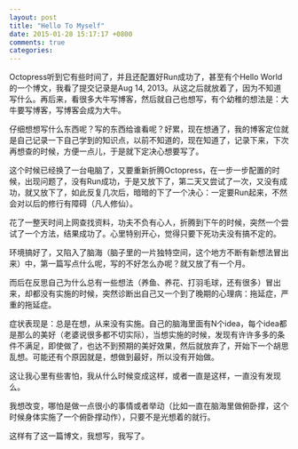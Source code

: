 ```yaml
---
layout: post
title: "Hello To Myself"
date: 2015-01-28 15:17:17 +0800
comments: true
categories: 
---
```


Octopress听到它有些时间了，并且还配置好Run成功了，甚至有个Hello World的一个博文，我看了提交记录是Aug 14, 2013。从这之后就放着了，因为不知道写什么。再后来，看很多大牛写博客，然后就自己也想写，有个幼稚的想法是：大牛要写博客，写博客会成为大牛。

仔细想想写什么东西呢？写的东西给谁看呢？好累，现在想通了，我的博客定位就是自己记录一下自己学到的知识点，以前不知道的，现在知道了，记录下来，下次再想查的时候，方便一点儿，于是就下定决心想要写了。

这个时候已经换了一台电脑了，又要重新折腾Octopress，在一步一步配置的时候，出现问题了，没有Run成功，于是又放下了，第二天又尝试了一次，又没有成功，就又放下了，如此反复几次后，暗暗的下了一个决心：一定要Run起来，不然会对以后的修行有障碍（凡人修仙）。

花了一整天时间上网查找资料，功夫不负有心人，折腾到下午的时候，突然一个尝试了一个方法，结果成功了。心里特别开心，觉得只要下死功夫没有搞不定的。

环境搞好了，又陷入了脑海（脑子里的一片独特空间，这个地方不断有新想法冒出来）中，第一篇写点什么呢，写的不好怎么办呢？就又放了有一个月。

而后在反思自己为什么总有一些想法（养鱼、养花、打羽毛球，还有很多）冒出来，却都没有实施的时候，突然诊断出自己又一个到了晚期的心理病：拖延症，严重的拖延症。

症状表现是：总是在想，从来没有实施。自己的脑海里面有N个idea，每个idea都是那么的美好（老婆说很多都不切实际），当想实施的时候，发现有许许多多的条件不满足，即使做了，也达不到预期的美好效果，然后就放弃了，开始下一个胡思乱想。可能还有个原因就是，想做到最好，所以没有开始做。

这让我心里有些害怕，我从什么时候变成这样，或者一直是这样，一直没有发现么。

我想改变，哪怕是做一点很小的事情或者举动（比如一直在脑海里做俯卧撑，这个时候身体实施了一个俯卧撑动作），只要不是光想着的就行。

这样有了这一篇博文，我想写，我写了。
